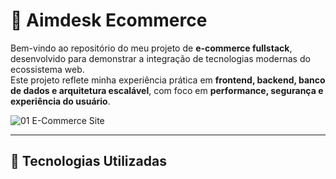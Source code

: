 # 🛒 Aimdesk Ecommerce

Bem-vindo ao repositório do meu projeto de **e-commerce fullstack**, desenvolvido para demonstrar a integração de tecnologias modernas do ecossistema web.  
Este projeto reflete minha experiência prática em **frontend, backend, banco de dados e arquitetura escalável**, com foco em **performance, segurança e experiência do usuário**.  

![01 E-Commerce Site](https://github.com/user-attachments/assets/ff33b57c-0cc7-4e6b-a5d8-e2002068c859)

---

## 🚀 Tecnologias Utilizadas
